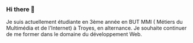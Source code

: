### Hi there 👋

<!--
**Wysath/Wysath** is a ✨ _special_ ✨ repository because its `README.md` (this file) appears on your GitHub profile.

Here are some ideas to get you started:

- 🔭 I’m currently working on ...
- 🌱 I’m currently learning ...
- 👯 I’m looking to collaborate on ...
- 🤔 I’m looking for help with ...
- 💬 Ask me about ...
- 📫 How to reach me: ...
- 😄 Pronouns: ...
- ⚡ Fun fact: ...
-->

Je suis actuellement étudiante en 3ème année en BUT MMI ( Métiers du Multimédia et de l'Internet) à Troyes, en alternance. Je souhaite continuer de me former dans le domaine du développement Web.

